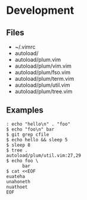 # Development

## Files

* ~/.vimrc
* autoload/
* autoload/plum.vim
* autoload/plum/vim.vim
* autoload/plum/fso.vim
* autoload/plum/term.vim
* autoload/plum/util.vim
* autoload/plum/tree.vim

## Examples

    : echo "hello\n" . "foo"
    $ echo "foo\n" bar
    $ git grep cfile
    $ echo hello && sleep 5
    $ sleep 8
    $ tree .
    autoload/plum/util.vim:27,29
    $ echo foo \
          bar
    $ cat <<EOF
    euateha
    unahoneth
    nuathoet
    EOF
